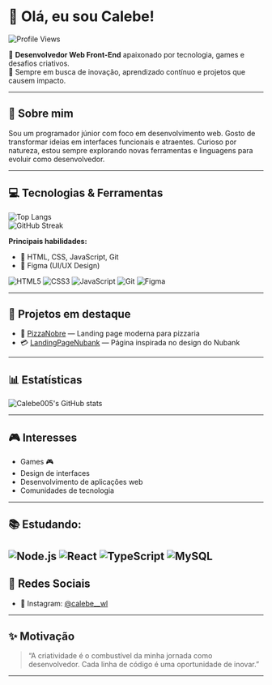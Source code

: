 

# 👋 Olá, eu sou Calebe!  
![Profile Views](https://komarev.com/ghpvc/?username=Calebe005&color=blue&style=flat)

🎨 **Desenvolvedor Web Front-End** apaixonado por tecnologia, games e desafios criativos.  
🚀 Sempre em busca de inovação, aprendizado contínuo e projetos que causem impacto.

---

## 🧠 Sobre mim

Sou um programador júnior com foco em desenvolvimento web. Gosto de transformar ideias em interfaces funcionais e atraentes. Curioso por natureza, estou sempre explorando novas ferramentas e linguagens para evoluir como desenvolvedor.

---

## 💻 Tecnologias & Ferramentas

![Top Langs](https://github-readme-stats.vercel.app/api/top-langs/?username=Calebe005&layout=compact&theme=radical)  
![GitHub Streak](https://github-readme-streak-stats.herokuapp.com/?user=Calebe005&theme=radical)

**Principais habilidades:**

- 🧩 HTML, CSS, JavaScript, Git  
- 🎨 Figma (UI/UX Design)

![HTML5](https://img.shields.io/badge/-HTML5-E34F26?logo=html5&logoColor=fff&style=flat)
![CSS3](https://img.shields.io/badge/-CSS3-1572B6?logo=css3&logoColor=fff&style=flat)
![JavaScript](https://img.shields.io/badge/-JavaScript-F7DF1E?logo=javascript&logoColor=000&style=flat)
![Git](https://img.shields.io/badge/-Git-F05032?logo=git&logoColor=fff&style=flat)
![Figma](https://img.shields.io/badge/-Figma-F24E1E?logo=figma&logoColor=fff&style=flat)

---

## 🚀 Projetos em destaque

- 🍕 [PizzaNobre](https://github.com/Calebe005/PizzaNobre) — Landing page moderna para pizzaria  
- 💳 [LandingPageNubank](https://github.com/Calebe005/LandingPageNubank) — Página inspirada no design do Nubank

---

## 📊 Estatísticas

![Calebe005's GitHub stats](https://github-readme-stats.vercel.app/api?username=Calebe005&show_icons=true&theme=radical)

---

## 🎮 Interesses

- Games 🎮  
- Design de interfaces  
- Desenvolvimento de aplicações web  
- Comunidades de tecnologia

---
## 📚 Estudando:
![Node.js](https://img.shields.io/badge/-Node.js-339933?logo=node.js&logoColor=fff&style=flat)
![React](https://img.shields.io/badge/-React-61DAFB?logo=react&logoColor=000&style=flat)
![TypeScript](https://img.shields.io/badge/-TypeScript-3178C6?logo=typescript&logoColor=fff&style=flat)
![MySQL](https://img.shields.io/badge/-MySQL-4479A1?logo=mysql&logoColor=white&style=flat)
---

## 📱 Redes Sociais

- 📸 Instagram: [@calebe__wl](https://instagram.com/calebe__wl)

---

## ✨ Motivação

> “A criatividade é o combustível da minha jornada como desenvolvedor. Cada linha de código é uma oportunidade de inovar.”

---
